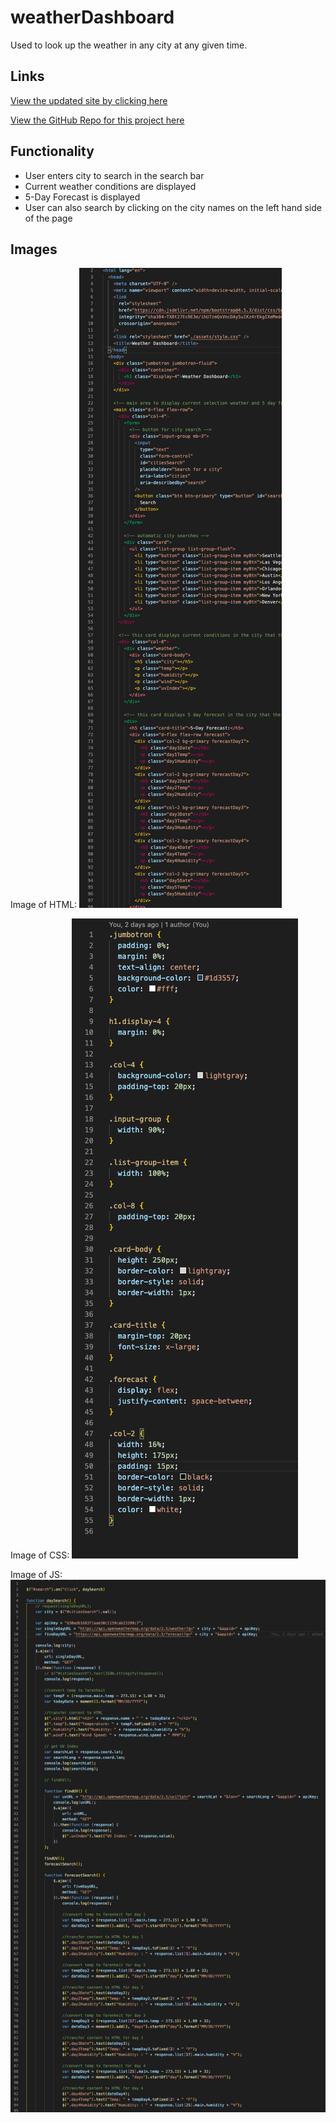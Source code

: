 # weatherDashboard

Used to look up the weather in any city at any given time.

## **Links**

[View the updated site by clicking here](https://laurenb08.github.io/weatherDashboard/)

[View the GitHub Repo for this project here](https://github.com/laurenb08/weatherDashboard)

## **Functionality**

- User enters city to search in the search bar
- Current weather conditions are displayed
- 5-Day Forecast is displayed
- User can also search by clicking on the city names on the left hand side of the page

## **Images**

Image of HTML:
![Image of updated HTML](https://github.com/laurenb08/weatherDashboard/raw/main/assets/HTML.png)

Image of CSS:
![Image of updated CSS](https://github.com/laurenb08/weatherDashboard/raw/main/assets/CSS.png)

Image of JS:
![Image of update JS](https://github.com/laurenb08/weatherDashboard/raw/main/assets/JS.png)
